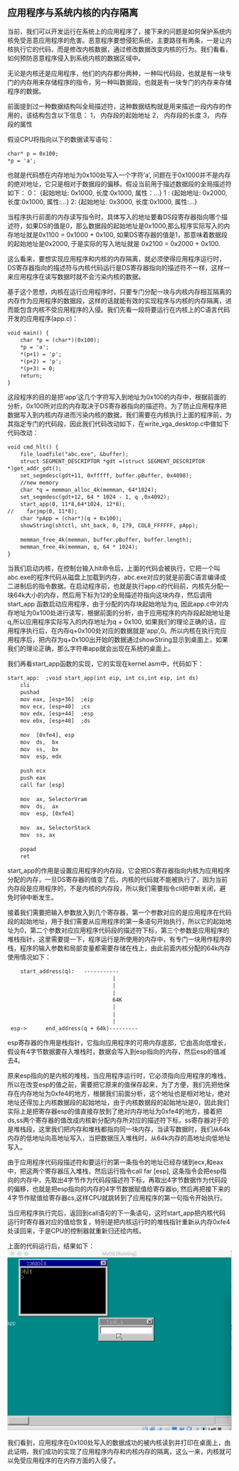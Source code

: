 ## 应用程序与系统内核的内存隔离



当前，我们可以开发运行在系统上的应用程序了，接下来的问题是如何保护系统内核免受恶意应用程序的危害。恶意程序要想侵犯系统，主要路径有两条，一是让内核执行它的代码，而是修改内核数据，通过修改数据改变内核的行为。我们看看，如何预防恶意程序侵入到系统内核的数据区域中。

无论是内核还是应用程序，他们的内存都分两种，一种叫代码段，也就是有一块专门的内存用来存储程序的指令，另一种叫数据段，也就是有一块专门的内存来存储程序的数据。

前面提到过一种数据结构叫全局描述符，这种数据结构就是用来描述一段内存的作用的，该结构包含以下信息：
1， 内存段的起始地址
2， 内存段的长度
3， 内存段的属性

假设CPU将指向以下的数据读写语句：

```
char* p = 0x100;
*p = 'a';
```

也就是代码想在内存地址为0x100处写入一个字符’a’, 问题在于0x1000并不是内存的绝对地址，它只是相对于数据段的偏移。假设当前用于描述数据段的全局描述符如下：
0： {起始地址: 0x1000, 长度:0x1000, 属性：…}
1 : {起始地址: 0x2000, 长度:0x1000, 属性:…}
2: {起始地址: 0x3000, 长度:0x1000, 属性:…}

当程序执行前面的内存读写指令时，具体写入的地址要看DS段寄存器指向哪个描述符，如果DS的值是0，那么数据段的起始地址是0x1000,那么程序实际写入的内存地址就是0x1100 = 0x1000 + 0x100, 如果DS寄存器的值是1，那意味着数据段的起始地址是0x2000, 于是实际的写入地址就是 0x2100 = 0x2000 + 0x100.

这么看来，要想实现应用程序和内核的内存隔离，就必须使得应用程序运行时，DS寄存器指向的描述符与内核代码运行是DS寄存器指向的描述符不一样，这样一来应用程序在读写数据时就不会污染内核的数据。

基于这个思想，内核在运行应用程序时，只要专门分配一块与内核内存相互隔离的内存作为应用程序的数据段，这样的话就能有效的实现程序与内核的内存隔离，进而能包含内核不受应用程序的入侵。我们先看一段将要运行在内核上的C语言代码开发的应用程序(app.c)：

```
void main() {
    char *p = (char*)(0x100);
    *p = 'a';
    *(p+1) = 'p';
    *(p+2) = 'p';
    *(p+3) = 0;
    return;
}
```

这段程序的目的是把’app’这几个字符写入到地址为0x100的内存中，根据前面的分析，0x100所对应的内存取决于DS寄存器指向的描述符。为了防止应用程序把数据写入到内核内存进而污染内核的数据，我们需要在内核执行上面的程序前，为其指定专门的代码段，因此我们代码改动如下，在write_vga_desktop.c中做如下代码改动：

```
void cmd_hlt() {
    file_loadfile("abc.exe", &buffer);
    struct SEGMENT_DESCRIPTOR *gdt =(struct SEGMENT_DESCRIPTOR *)get_addr_gdt();
    set_segmdesc(gdt+11, 0xfffff, buffer.pBuffer, 0x4098);
    //new memory 
    char *q = memman_alloc_4k(memman, 64*1024);
    set_segmdesc(gdt+12, 64 * 1024 - 1, q ,0x4092);
    start_app(0, 11*8,64*1024, 12*8);
//    farjmp(0, 11*8);
    char *pApp = (char*)(q + 0x100);
    showString(shtctl, sht_back, 0, 179, COL8_FFFFFF, pApp);

    memman_free_4k(memman, buffer.pBuffer, buffer.length);
    memman_free_4k(memman, q, 64 * 1024);
}
```

当我们启动内核，在控制台输入hlt命令后，上面的代码会被执行，它把一个叫abc.exe的程序代码从磁盘上加载到内存，abc.exe对应的就是前面C语言编译成二进制后的指令数据。在启动程序前，也就是执行app.c的代码前，内核先分配一块64k大小的内存，然后用下标为12的全局描述符指向这块内存，然后调用start_app 函数启动应用程序，由于分配的内存块起始地址为q, 因此app.c中对内存地址为0x100处进行读写，根据前面的分析，由于应用程序的内存段起始地址是q,所以应用程序实际写入的内存地址为q + 0x100, 如果我们的理论正确的话，应用程序执行后，在内存q+0x100处对应的数据就是’app’,0。所以内核在执行完应用程序后，把内存为q+0x100出开始的数据通过showString显示到桌面上，如果我们的理论正确，那么字符串app就会出现在系统的桌面上。

我们再看start_app函数的实现，它的实现在kernel.asm中，代码如下：

```
start_app:  ;void start_app(int eip, int cs,int esp, int ds)
    cli
    pushad
    mov eax, [esp+36]  ;eip
    mov ecx, [esp+40]  ;cs
    mov edx, [esp+44]  ;esp
    mov ebx, [esp+48]  ;ds

    mov  [0xfe4], esp
    mov  ds,  bx
    mov  ss,  bx
    mov  esp, edx

    push ecx
    push eax
    call far [esp]

    mov  ax, SelectorVram
    mov  ds,  ax
    mov  esp, [0xfe4]

    mov  ax, SelectorStack
    mov  ss, ax 

    popad
    ret

```

start_app的作用是设置应用程序的内存段，它会把DS寄存器指向内核为应用程序分配的内存，一旦DS寄存器的值变了后，内核的代码就不能被执行了，因为当前内存段是应用程序的，不是内核的内存段，所以我们需要指令cli把中断关闭，避免时钟中断发生。

接着我们需要把输入参数放入到几个寄存器，第一个参数对应的是应用程序在代码段的起始地址，用于我们需要从应用程序的第一条语句开始执行，所以它的起始地址为0，第二个参数对应应用程序代码段的描述符下标，第三个参数是应用程序的堆栈指针，这里需要提一下，程序运行是所使用的内存中，有专门一块用作程序的栈，程序的输入参数和局部变量都需要存储在栈上，由此前面内核分配的64k内存使用情况如下：

```
    start_address(q):   -----------
                                 |
                                 |
                                 |
                                 64K
                                 |
                                 |
                                 | 
 esp->      end_address(q + 64k)---------  

```

esp寄存器的作用是栈指针，它指向应用程序的可用内存底部，它由高向低增长，假设有4字节数据要存入堆栈时，数据会写入到esp指向的内存，然后esp的值减去4。

原来esp指向的是内核的堆栈，当应用程序运行时，它必须指向应用程序的堆栈，所以在改变esp的值之前，需要把它原来的值保存起来，为了方便，我们先把他保存在内存地址为0xfe4的地方，根据我们前面分析，这个地址也是相对地址，绝对地址还得加上内核数据段的起始地址，由于内核数据段的起始地址是0，因此我们实际上是把寄存器esp的值直接存放到了绝对内存地址为0xfe4的地方，接着把ds,ss两个寄存器的值改成内核新分配内存所对应的描述符下标，ss寄存器对于的是堆栈段，这里我们把内存和堆栈都指向同一块内存，当读写数据时，我们从64k内存的低地址向高地址写入，当把数据压入堆栈时，从64k内存的高地址向低地址写入。

由于应用程序代码段描述符和要运行的第一条指令的地址已经存储到ecx,和eax中，把这两个寄存器压入堆栈，然后运行指令call far [esp], 这条指令会把esp指向的内存中，先取出4字节作为代码段描述符下标，再取出4字节数据作为代码段的偏移，也就是把esp指向的内存的4字节数据赋值给寄存器ip, 然后再把接下来的4字节作赋值给寄存器cs,这样CPU就跳转到了应用程序的第一句指令开始执行。

当应用程序执行完后，返回到call语句的下一条语句，这时start_app把内核代码运行时寄存器对应的值给恢复，特别是把内核运行时的堆栈指针重新从内存0xfe4处读回来，于是CPU的控制器就重新归还给内核。

上面的代码运行后，结果如下：
![](img/20170623173614296.png)



我们看到，应用程序在0x100处写入的数据成功的被内核读到并打印在桌面上，由此证明，我们成功的实现了应用程序内存和内核内存的隔离，这么一来，内核就可以免受应用程序的在内存方面的入侵了。